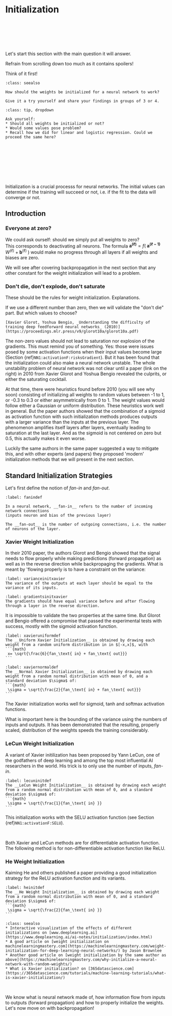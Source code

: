 # Initialization

&nbsp;

&nbsp;

&nbsp;

Let's start this section with the main question it will answer. 

Refrain from scrolling down too much as it contains spoilers!  

Think of it first!

```{admonition} Exercise
:class: seealso

How should the weights be initialized for a neural network to work?

Give it a try yourself and share your findings in groups of 3 or 4.
```

````{admonition} Expand if you need tips and hints
:class: tip, dropdown

Ask yourself:
* Should all weights be initialized or not?
* Would some values pose problem?
* Recall how we did for linear and logistic regression. Could we proceed the same here?
````

&nbsp;

&nbsp;

&nbsp;

&nbsp;

Initialization is a crucial processs for neural networks. The initial values can determine if the training will succeed or not, i.e. if the fit to the data will converge or not.

## Introduction
### Everyone at zero?
We could ask ourself: should we simply put all weights to zero?  
This corresponds to deactivating all neurons. The formula $\boldsymbol{a^{(\ell)}} = f\left( \; \boldsymbol{a^{(\ell -1)}} \;W^{(\ell)} \;+\; \boldsymbol{b}^{(\ell)} \;\right)$ would make no progress through all layers if all weights and biases are zero. 

We will see after covering backpropagation in the next section that any other constant for the weight initialization will lead to a problem. 

### Don't die, don't explode, don't saturate
These should be the rules for weight initialization. Explanations.  

If we use a different number than zero, then we will validate the "don't die" part. But which values to choose? 

````{margin}
[Xavier Glorot, Yoshua Bengio, _Understanding the difficulty of training deep feedforward neural networks_ (2010)](https://proceedings.mlr.press/v9/glorot10a/glorot10a.pdf)
````
The non-zero values should not lead to saturation nor explosion of the gradients. This must remind you of something. Yes: those were issues posed by some activation functions when their input values become large (Section {ref}`NN1:activationF:risksGradient`). But it has been found that the initialization could also make a neural network unstable. The whole unstability problem of neural network was not clear until a paper (link on the right) in 2010 from Xavier Glorot and Yoshua Bengio revealed the culprits, or either the saturating cocktail.

At that time, there were heuristics found before 2010 (you will see why soon) consisting of initializing all weights to random values between -1 to 1, or -0.3 to 0.3 or either asymmetrically from 0 to 1. The weight values would follow either a Gaussian or uniform distribution. These heuristics work well in general. But the paper authors showed that the combination of a sigmoid as activation function with such initialization methods produces outputs with a larger variance than the inputs at the previous layer. The phenomenon amplifies itself layers after layers, eventually leading to saturation at the last layer. And as the sigmoid is not centered on zero but 0.5, this actually makes it even worse.

Luckily the same authors in the same paper suggested a way to mitigate this, and with other experts (and papers) they proposed 'modern' initialization methods that we will present in the next section.


## Standard Initialization Strategies
Let's first define the notion of _fan-in_ and _fan-out_. 

````{prf:definition}
:label: fanindef

In a neural network, __fan-in__ refers to the number of incoming network connections  
(inputs neuron and bias of the previous layer)

The __fan-out__ is the number of outgoing connections, i.e. the number of neurons of the layer.

````

### Xavier Weight Initialization
In their 2010 paper, the authors Glorot and Bengio showed that the signal needs to flow properly while making predictions (forward propagation) as well as in the reverse direction while backpropaging the gradients. What is meant by 'flowing properly is to have a constraint on the variance:

```{prf:property}
:label: varianceinitxavier
The variance of the outputs at each layer should be equal to the variance of its inputs.
```
```{prf:property}
:label: gradientsinitxavier
The gradients should have equal variance before and after flowing through a layer in the reverse direction.
```
It is impossible to validate the two properties at the same time. But Glorot and Bengio offered a compromise that passed the experimental tests with success, mostly with the sigmoid activation function.

````{prf:definition}
:label: xavieruniformdef
The __Uniform Xavier Initialization__ is obtained by drawing each weight from a random uniform distribution in in $[-x,x]$, with 
```{math}
 x= \sqrt{\frac{6}{fan_\text{ in} + fan_\text{ out}}}
```
````

````{prf:definition}
:label: xaviernormaldef
The __Normal Xavier Initialization__ is obtained by drawing each weight from a random normal distribution with mean of 0, and a standard deviation $\sigma$ of:
```{math}
 \sigma = \sqrt{\frac{2}{fan_\text{ in} + fan_\text{ out}}}
```
````
The Xavier initialization works well for sigmoid, tanh and softmax activation functions.

What is important here is the bounding of the variance using the numbers of inputs and outputs. It has been demonstrated that the resulting, properly scaled, distribution of the weights speeds the training considerably. 


### LeCun Weight Initialization

A variant of Xavier initilization has been proposed by Yann LeCun, one of the godfathers of deep learning and among the top most influential AI researchers in the world. His trick is to only use the number of inputs, _fan-in_. 

````{prf:definition}
:label: lecuninitdef
The __LeCun Weight Initialization__ is obtained by drawing each weight from a random normal distribution with mean of 0, and a standard deviation $\sigma$ of:
```{math}
 \sigma = \sqrt{\frac{1}{fan_\text{ in} }}
```
````
This initialization works with the SELU activation function (see Section {ref}`NN1:activationF:SELU`).

&nbsp;

Both Xavier and LeCun methods are for differentiable activation function. The following method is for non-differentiable activation function like ReLU.

### He Weight Initialization

Kaiming He and others published a paper providing a good initialization strategy for the ReLU activation function and its variants. 

````{prf:definition}
:label: heinitdef
The __He Weight Initialization__ is obtained by drawing each weight from a random normal distribution with mean of 0, and a standard deviation $\sigma$ of:
```{math}
 \sigma = \sqrt{\frac{2}{fan_\text{ in} }}
```
````



```{admonition} Learn more
:class: seealso
* Interactive visualization of the effects of different initializations on [www.deeplearning.ai](https://www.deeplearning.ai/ai-notes/initialization/index.html) 
* A good article on [weight initialization on machinelearningmastery.com](https://machinelearningmastery.com/weight-initialization-for-deep-learning-neural-networks/) by Jason Brownlee
* Another good article on [weight initialization by the same author as above](https://machinelearningmastery.com/why-initialize-a-neural-network-with-random-weights/)
* What is Xavier initialization? on [365datascience.com](https://365datascience.com/tutorials/machine-learning-tutorials/what-is-xavier-initialization/)
```


&nbsp;

We know what is neural network made of, how information flow from inputs to outputs (forward propagation) and how to properly initialize the weights. Let's now move on with backpropagation!